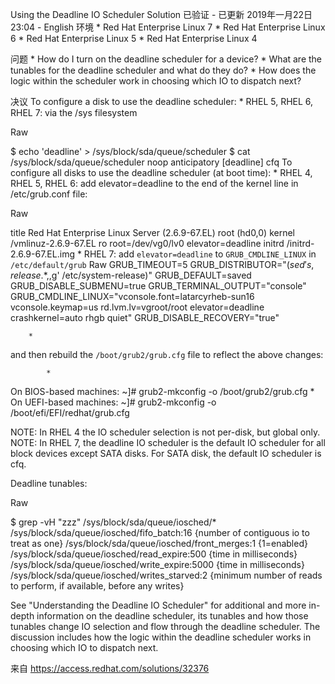 Using the Deadline IO Scheduler
Solution 已验证 - 已更新 2019年一月22日23:04 -
English
环境
	* 
Red Hat Enterprise Linux 7
	* 
Red Hat Enterprise Linux 6
	* 
Red Hat Enterprise Linux 5
	* 
Red Hat Enterprise Linux 4


问题
	* 
How do I turn on the deadline scheduler for a device?
	* 
What are the tunables for the deadline scheduler and what do they do?
	* 
How does the logic within the scheduler work in choosing which IO to dispatch next?


决议
To configure a disk to use the deadline scheduler:
	* 
RHEL 5, RHEL 6, RHEL 7: via the /sys filesystem


Raw

$ echo 'deadline' > /sys/block/sda/queue/scheduler
$ cat               /sys/block/sda/queue/scheduler
noop anticipatory [deadline] cfq
To configure all disks to use the deadline scheduler (at boot time):
	* 
RHEL 4, RHEL 5, RHEL 6: add elevator=deadline to the end of the kernel line in /etc/grub.conf file:


Raw

title Red Hat Enterprise Linux Server (2.6.9-67.EL)
root (hd0,0)
kernel /vmlinuz-2.6.9-67.EL ro root=/dev/vg0/lv0 elevator=deadline
initrd /initrd-2.6.9-67.EL.img
	* 
RHEL 7: add `elevator=deadline` to `GRUB_CMDLINE_LINUX` in `/etc/default/grub`
Raw
GRUB_TIMEOUT=5
GRUB_DISTRIBUTOR="$(sed 's, release .*$,,g' /etc/system-release)"
GRUB_DEFAULT=saved
GRUB_DISABLE_SUBMENU=true
GRUB_TERMINAL_OUTPUT="console"
GRUB_CMDLINE_LINUX="vconsole.font=latarcyrheb-sun16 vconsole.keymap=us rd.lvm.lv=vgroot/root elevator=deadline crashkernel=auto rhgb quiet"
GRUB_DISABLE_RECOVERY="true"

		* 
and then rebuild the `/boot/grub2/grub.cfg` file to reflect the above changes:

			* 
On BIOS-based machines: ~]# grub2-mkconfig -o /boot/grub2/grub.cfg
			* 
On UEFI-based machines: ~]# grub2-mkconfig -o /boot/efi/EFI/redhat/grub.cfg


 
NOTE: In RHEL 4 the IO scheduler selection is not per-disk, but global only.
NOTE: In RHEL 7, the deadline IO scheduler is the default IO scheduler for all block devices except SATA disks. For SATA disk, the default IO scheduler is cfq.
 
Deadline tunables:
 
Raw

$ grep -vH "zzz" /sys/block/sda/queue/iosched/*
/sys/block/sda/queue/iosched/fifo_batch:16        {number of contiguous io to treat as one}
/sys/block/sda/queue/iosched/front_merges:1       {1=enabled}
/sys/block/sda/queue/iosched/read_expire:500      {time in milliseconds}
/sys/block/sda/queue/iosched/write_expire:5000    {time in milliseconds}
/sys/block/sda/queue/iosched/writes_starved:2     {minimum number of reads to perform,
                                                  if available, before any writes}
 
See "Understanding the Deadline IO Scheduler" for additional and more in-depth information on the deadline scheduler, its tunables and how those tunables change IO selection and flow through the deadline scheduler. The discussion includes how the logic within the deadline scheduler works in choosing which IO to dispatch next.
 
来自 <https://access.redhat.com/solutions/32376>